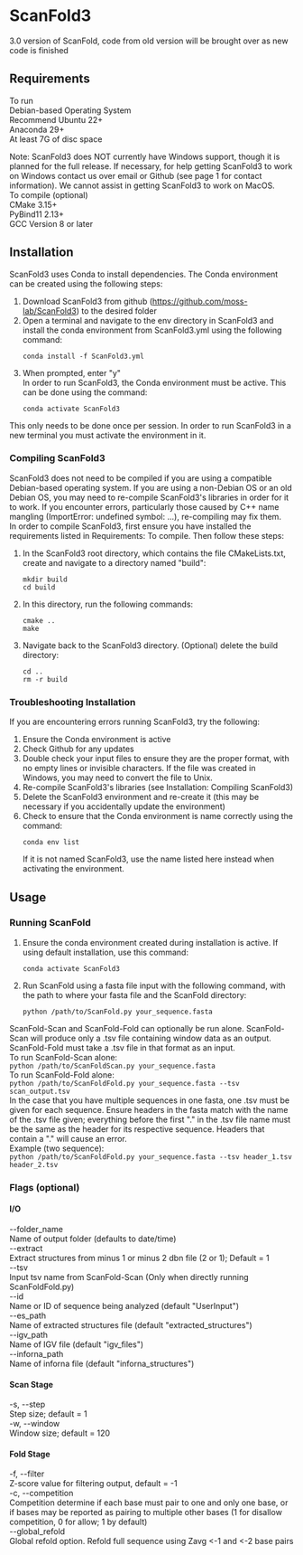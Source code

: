 # ScanFold3   
3.0 version of ScanFold, code from old version will be brought over as new code is finished  

## Requirements    
To run   
Debian-based Operating System   
	Recommend Ubuntu 22+   
Anaconda 29+   
At least 7G of disc space   
   
Note: ScanFold3 does NOT currently have Windows support, though it is planned for the full release. If necessary, for help getting ScanFold3 to work on Windows contact us over email or Github (see page 1 for contact information). We cannot assist in getting ScanFold3 to work on MacOS.    
To compile (optional)   
CMake 3.15+  
PyBind11 2.13+   
GCC Version 8 or later   
## Installation   
ScanFold3 uses Conda to install dependencies. The Conda environment can be created using the following steps:   
1. Download ScanFold3 from github (https://github.com/moss-lab/ScanFold3) to the desired folder   
2. Open a terminal and navigate to the env directory in ScanFold3 and install the conda environment from ScanFold3.yml using the following command:   
	```
	conda install -f ScanFold3.yml
	```   
3. When prompted, enter "y"   
	In order to run ScanFold3, the Conda environment must be active. This can be done using the command:   
	```
	conda activate ScanFold3
	```   
This only needs to be done once per session. In order to run ScanFold3 in a new terminal you must activate the environment in it.   
### Compiling ScanFold3      
ScanFold3 does not need to be compiled if you are using a compatible Debian-based operating system. If you are using a non-Debian OS or an old Debian OS, you may need to re-compile ScanFold3's libraries in order for it to work. If you encounter errors, particularly those caused by C++ name mangling (ImportError: undefined symbol: ...), re-compiling may fix them.     
In order to compile ScanFold3, first ensure you have installed the requirements listed in Requirements: To compile. Then follow these steps:   
1. In the ScanFold3 root directory, which contains the file CMakeLists.txt, create and navigate to a directory named "build":   
	```
	mkdir build    
	cd build    
	```   
2. In this directory, run the following commands:   
	```
	cmake ..   
	make
	```   
3. Navigate back to the ScanFold3 directory. (Optional) delete the build directory:   
	```
	cd ..   
	rm -r build    
	```   
### Troubleshooting Installation   
If you are encountering errors running ScanFold3, try the following:   
1. Ensure the Conda environment is active   
2. Check Github for any updates   
3. Double check your input files to ensure they are the proper format, with no empty lines or invisible characters. If the file was created in Windows, you may need to convert the file to Unix.    
4. Re-compile ScanFold3's libraries (see Installation: Compiling ScanFold3)   
5. Delete the ScanFold3 environment and re-create it (this may be necessary if you accidentally update the environment)   
6. Check to ensure that the Conda environment is name correctly using the command:   
	```
	conda env list
	```   
    If it is not named ScanFold3, use the name listed here instead when activating the environment.   
   
## Usage   
### Running ScanFold   
1. Ensure the conda environment created during installation is active. If using default installation, use this command:   
	```
	conda activate ScanFold3
	```   
2. Run ScanFold using a fasta file input with the following command, with the path to where your fasta file and the ScanFold directory:   
	```
	python /path/to/ScanFold.py your_sequence.fasta
	```   
	   
ScanFold-Scan and ScanFold-Fold can optionally be run alone. ScanFold-Scan will produce only a .tsv file containing window data as an output. ScanFold-Fold must take a .tsv file in that format as an input.    
To run ScanFold-Scan alone:   
	```
	python /path/to/ScanFoldScan.py your_sequence.fasta
	```   
To run ScanFold-Fold alone:   
	```
	python /path/to/ScanFoldFold.py your_sequence.fasta --tsv scan_output.tsv
	```   
In the case that you have multiple sequences in one fasta, one .tsv must be given for each sequence. Ensure headers in the fasta match with the name of the .tsv file given; everything before the first "." in the .tsv file name must be the same as the header for its respective sequence. Headers that contain a "." will cause an error.    
Example (two sequence):   
	```
	python /path/to/ScanFoldFold.py your_sequence.fasta --tsv header_1.tsv header_2.tsv
	```   
   
### Flags (optional)    
#### I/O    
--folder_name	 
	Name of output folder (defaults to date/time)    
--extract    
	Extract structures from minus 1 or minus 2 dbn file (2 or 1); Default = 1    
--tsv    
	Input tsv name from ScanFold-Scan (Only when directly running ScanFoldFold.py)	    
--id    
	Name or ID of sequence being analyzed (default "UserInput")    
--es_path    
	Name of extracted structures file (default "extracted_structures")    
--igv_path    
	Name of IGV file (default "igv_files")    
--inforna_path    
	Name of inforna file (default "inforna_structures")    
#### Scan Stage    
-s, --step    
	Step size; default = 1    
-w, --window    
	Window size; default = 120    
#### Fold Stage    
-f, --filter    
	Z-score value for filtering output, default = -1    
-c, --competition    
	Competition determine if each base must pair to one and only one base, or if bases may be reported as pairing to multiple other bases (1 for disallow competition, 0 for allow; 1 by default)    
--global_refold    
	Global refold option. Refold full sequence using Zavg <-1 and <-2 base pairs    




